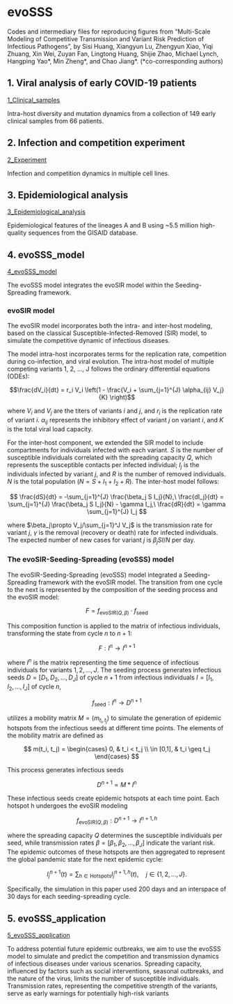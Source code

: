 # evoSSS
Codes and intermediary files for reproducing figures from “Multi-Scale Modeling of Competitive Transmission and Variant Risk Prediction of Infectious Pathogens”, by Sisi Huang, Xiangyun Lu, Zhengyun Xiao, Yiqi Zhuang, Xin Wei, Zuyan Fan, Lingtong Huang, Shijie Zhao, Michael Lynch, Hangping Yao\*, Min Zheng\*, and Chao Jiang\*. (*co-corresponding authors)

## 1. Viral analysis of early COVID-19 patients

[1_Clinical_samples](./1_Clinical_samples/)

Intra-host diversity and mutation dynamics from a collection of 149 early clinical samples from 66 patients.

## 2. Infection and competition experiment

[2_Experiment](./2_Experiment/)

Infection and competition dynamics in multiple cell lines.

## 3. Epidemiological analysis

[3_Epidemiological_analysis](./3_Epidemiological_analysis/)

Epidemiological features of the lineages A and B using ~5.5 million high-quality sequences from the GISAID database.

## 4. evoSSS_model
[4_evoSSS_model](./4_evoSSS_model/)

The evoSSS model integrates the evoSIR model within the Seeding-Spreading framework.

### evoSIR model
The evoSIR model incorporates both the intra- and inter-host modeling, based on the classical Susceptible-Infected-Removed (SIR) model, to simulate the competitive dynamic of infectious diseases.

The model intra-host incorporates terms for the replication rate, competition during co-infection, and viral evolution. The intra-host model of multiple competing variants 1, 2, …, J follows the ordinary differential equations (ODEs):

$$\frac{dV_i}{dt} = r_i V_i \left(1 - \frac{V_i + \sum_{j=1}^{J} \alpha_{ij} V_j}{K} \right)$$

where $V_i$ and $V_j$ are the titers of variants $i$ and $j$, and $r_i$ is the replication rate of variant $i$. $\alpha_{ij}$ represents the inhibitory effect of variant $j$ on variant $i$, and $K$ is the total viral load capacity.

For the inter-host component, we extended the SIR model to include compartments for individuals infected with each variant. $S$ is the number of susceptible individuals correlated with the spreading capacity $Q$, which represents the susceptible contacts per infected individual; $I_j$ is the individuals infected by variant $j$, and $R$ is the number of removed individuals. $N$ is the total population ($N=S+I_1+I_2+R$). The inter-host model follows:

$$
\frac{dS}{dt} = -\sum_{j=1}^{J} \frac{\beta_j S I_j}{N},\ \frac{dI_j}{dt} = \sum_{j=1}^{J} \frac{\beta_j S I_j}{N} - \gamma I_j,\ \frac{dR}{dt} = \gamma \sum_{j=1}^{J} I_j
$$

where $\beta_j\propto V_j/\sum_{j=1}^J V_j$ is the transmission rate for variant $j$, $\gamma$ is the removal (recovery or death) rate for infected individuals. The expected number of new cases for variant $j$ is $\beta_j SI/N$ per day.

### The evoSIR-Seeding-Spreading (evoSSS) model
The evoSIR-Seeding-Spreading (evoSSS) model integrated a Seeding-Spreading framework with the evoSIR model. The transition from one cycle to the next is represented by the composition of the seeding process and the evoSIR model:

$$F=f_{\text{evoSIR}(Q,\beta)}\cdot f_\text{seed}$$

This composition function is applied to the matrix of infectious individuals, transforming the state from cycle $n$ to $n+1$:

$$F: I^n\rightarrow I^{n+1}$$

where $I^n$ is the matrix representing the time sequence of infectious individuals for variants $1,2,…,J$. The seeding process generates infectious seeds $D=[D_1,D_2,…,D_J]$ of cycle $n+1$ from infectious individuals $I=[I_1,I_2,…,I_J]$ of cycle $n$,

$$f_{\text{seed}}: I^n\rightarrow D^{n+1}$$

utilizes a mobility matrix $M=(m_{t_i,t_j})$ to simulate the generation of epidemic hotspots from the infectious seeds at different time points. The elements of the mobility matrix are defined as

$$
m(t_i, t_j) =
\begin{cases} 
0, & t_i < t_j \\
\in [0,1], & t_i \geq t_j
\end{cases}
$$

This process generates infectious seeds

$$D^{n+1}=M*I^n$$

These infectious seeds create epidemic hotspots at each time point. Each hotspot h undergoes the evoSIR modeling 

$$f_{\text{evoSIR}(Q,\beta)}: D^{n+1}\rightarrow I^{n+1,h}$$

where the spreading capacity $Q$ determines the susceptible individuals per seed, while transmission rates $\beta=[\beta_1,\beta_2,…,\beta_J]$ indicate the variant risk. The epidemic outcomes of these hotspots are then aggregated to represent the global pandemic state for the next epidemic cycle:

$$
I_j^{n+1}(t) = \sum_{h \in \text{Hotspots}} I_j^{n+1,h}(t), \quad j \in \{1,2,\dots,J\}.
$$

Specifically, the simulation in this paper used 200 days and an interspace of 30 days for each seeding-spreading cycle. 


## 5. evoSSS_application

[5_evoSSS_application](./5_evoSSS_application/)

To address potential future epidemic outbreaks, we aim to use the evoSSS model to simulate and predict the competition and transmission dynamics of infectious diseases under various scenarios. Spreading capacity, influenced by factors such as social interventions, seasonal outbreaks, and the nature of the virus, limits the number of susceptible individuals. Transmission rates, representing the competitive strength of the variants, serve as early warnings for potentially high-risk variants 



